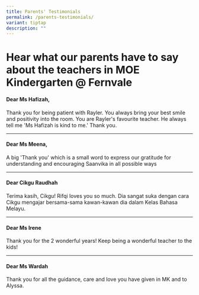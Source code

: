 ```yaml
---
title: Parents' Testimonials
permalink: /parents-testimonials/
variant: tiptap
description: ""
---
```

<h1>Hear what our parents have to say about the teachers in MOE Kindergarten @ Fernvale</h1>
<p></p>
<h4>Dear Ms Hafizah,</h4>
<p>Thank you for being patient with Rayler. You always bring your best smile
and positivity into the room. You are Rayler's favourite teacher. He always
tell me 'Ms Hafizah is kind to me.' Thank you.</p>
<hr>
<h4>Dear Ms Meena,</h4>
<p>A big 'Thank you' which is a small word to express our gratitude for understanding
and encouraging Saanvika in all possible ways</p>
<hr>
<h4>Dear Cikgu Raudhah</h4>
<p>Terima kasih, Cikgu! Rifqi loves you so much. Dia sangat suka dengan cara
Cikgu mengajar bersama-sama kawan-kawan dia dalam Kelas Bahasa Melayu.</p>
<hr>
<h4>Dear Ms Irene</h4>
<p>Thank you for the 2 wonderful years! Keep being a wonderful teacher to
the kids!</p>
<hr>
<h4>Dear Ms Wardah</h4>
<p>Thank you for all the guidance, care and love you have given in MK and
to Alyssa.</p>
<p></p>
<p></p>
<p></p>